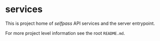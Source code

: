 # services

This is project home of *selfpass* API services and the server entrypoint.

For more project level information see the root `README.md`.